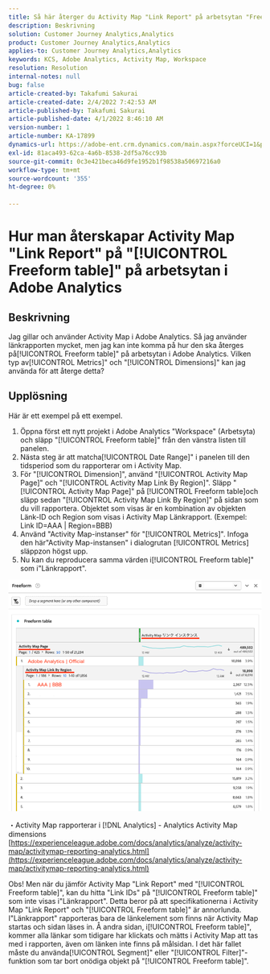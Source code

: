 ```yaml
---
title: Så här återger du Activity Map "Link Report" på arbetsytan "Freeform Table" i Adobe Analytics
description: Beskrivning
solution: Customer Journey Analytics,Analytics
product: Customer Journey Analytics,Analytics
applies-to: Customer Journey Analytics,Analytics
keywords: KCS, Adobe Analytics, Activity Map, Workspace
resolution: Resolution
internal-notes: null
bug: false
article-created-by: Takafumi Sakurai
article-created-date: 2/4/2022 7:42:53 AM
article-published-by: Takafumi Sakurai
article-published-date: 4/1/2022 8:46:10 AM
version-number: 1
article-number: KA-17899
dynamics-url: https://adobe-ent.crm.dynamics.com/main.aspx?forceUCI=1&pagetype=entityrecord&etn=knowledgearticle&id=c22fb80d-8e85-ec11-8d21-0022480855a4
exl-id: 81aca493-62ca-4a6b-8538-2df5a76cc93b
source-git-commit: 0c3e421beca46d9fe1952b1f98538a50697216a0
workflow-type: tm+mt
source-wordcount: '355'
ht-degree: 0%

---
```


# Hur man återskapar Activity Map &quot;Link Report&quot; på &quot;[!UICONTROL Freeform table]&quot; på arbetsytan i Adobe Analytics

## Beskrivning

Jag gillar och använder Activity Map i Adobe Analytics. Så jag använder länkrapporten mycket, men jag kan inte komma på hur den ska återges på[!UICONTROL Freeform table]&quot; på arbetsytan i Adobe Analytics. Vilken typ av[!UICONTROL Metrics]&quot; och &quot;[!UICONTROL Dimensions]&quot; kan jag använda för att återge detta?

## Upplösning


Här är ett exempel på ett exempel.

1. Öppna först ett nytt projekt i Adobe Analytics &quot;Workspace&quot; (Arbetsyta) och släpp &quot;[!UICONTROL Freeform table]&quot; från den vänstra listen till panelen. 
2. Nästa steg är att matcha[!UICONTROL Date Range]&quot; i panelen till den tidsperiod som du rapporterar om i Activity Map.
3. För &quot;[!UICONTROL Dimension]&quot;, använd &quot;[!UICONTROL Activity Map Page]&quot; och &quot;[!UICONTROL Activity Map Link By Region]&quot;. Släpp &quot;[!UICONTROL Activity Map Page]&quot; på [!UICONTROL Freeform table]och släpp sedan &quot;[!UICONTROL Activity Map Link By Region]&quot; på sidan som du vill rapportera. Objektet som visas är en kombination av objekten Länk-ID och Region som visas i Activity Map Länkrapport. (Exempel: Link ID=AAA | Region=BBB)
4. Använd &quot;Activity Map-instanser&quot; för &quot;[!UICONTROL Metrics]&quot;. Infoga den här&quot;Activity Map-instansen&quot; i dialogrutan [!UICONTROL Metrics] släppzon högst upp.
5. Nu kan du reproducera samma värden i[!UICONTROL Freeform table]&quot; som i&quot;Länkrapport&quot;.

![](assets/ce099307-8f85-ec11-8d21-0022480855a4.png)

・Activity Map rapporterar i [!DNL Analytics] - Analytics Activity Map dimensions
[https://experienceleague.adobe.com/docs/analytics/analyze/activity-map/activitymap-reporting-analytics.html](https://experienceleague.adobe.com/docs/analytics/analyze/activity-map/activitymap-reporting-analytics.html)

Obs! Men när du jämför Activity Map &quot;Link Report&quot; med &quot;[!UICONTROL Freeform table]&quot;, kan du hitta &quot;Link IDs&quot; på &quot;[!UICONTROL Freeform table]&quot; som inte visas i&quot;Länkrapport&quot;. Detta beror på att specifikationerna i Activity Map &quot;Link Report&quot; och &quot;[!UICONTROL Freeform table]&quot; är annorlunda. I&quot;Länkrapport&quot; rapporteras bara de länkelement som finns när Activity Map startas och sidan läses in. Å andra sidan, i[!UICONTROL Freeform table]&quot;, kommer alla länkar som tidigare har klickats och mätts i Activity Map att tas med i rapporten, även om länken inte finns på målsidan. I det här fallet måste du använda[!UICONTROL Segment]&quot; eller &quot;[!UICONTROL Filter]&quot;-funktion som tar bort onödiga objekt på &quot;[!UICONTROL Freeform table]&quot;.
